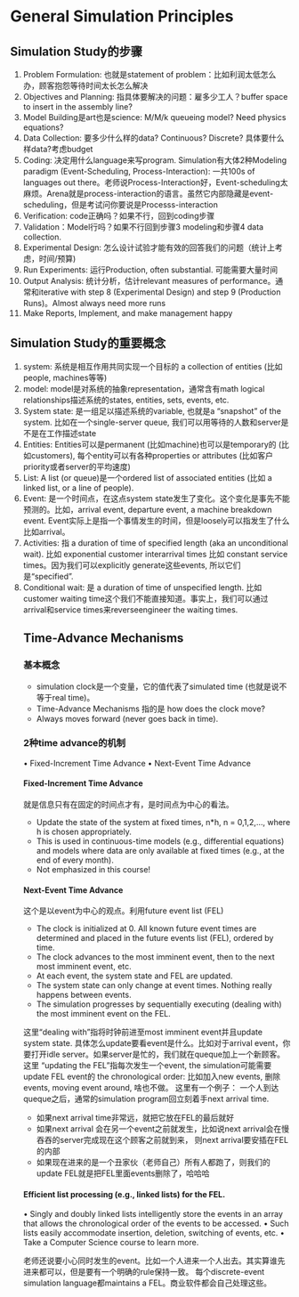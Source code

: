 <h1>General Simulation Principles</h1>
<h2>Simulation Study的步骤</h2>
<ol>
  <li>Problem Formulation: 也就是statement of problem：比如利润太低怎么办，顾客抱怨等待时间太长怎么解决</li>
  <li>Objectives and Planning: 指具体要解决的问题：雇多少工人？buffer space to insert in the assembly line?</li>
  <li>Model Building是art也是science: M/M/k queueing model? Need physics equations?</li>
  <li>Data Collection: 要多少什么样的data? Continuous? Discrete? 具体要什么样data?考虑budget</li>
  <li>Coding: 决定用什么language来写program. Simulation有大体2种Modeling paradigm (Event-Scheduling, Process-Interaction): 一共100s of languages out there。老师说Process-Interaction好，Event-scheduling太麻烦。Arena就是process-interaction的语言。虽然它内部隐藏是event-scheduling，但是考试问你要说是Processs-interaction</li>
  <li>Verification: code正确吗？如果不行，回到coding步骤</li>
  <li>Validation：Model行吗？如果不行回到步骤3 modeling和步骤4 data collection.</li>
  <li>Experimental Design: 怎么设计试验才能有效的回答我们的问题（统计上考虑，时间/预算)</li>
  <li>Run Experiments: 运行Production, often substantial. 可能需要大量时间</li>
  <li>Output Analysis: 统计分析，估计relevant measures of performance。通常和iterative with step 8 (Experimental Design) and step 9 (Production Runs)。Almost always need more runs</li>
  <li>Make Reports, Implement, and make management happy</li>

</ol>

<h2>Simulation Study的重要概念</h2>

<ol>
<li>system: 系统是相互作用共同实现一个目标的 a collection of entities (比如people, machines等等)</li>
<li>model: model是对系统的抽象representation，通常含有math logical relationships描述系统的states, entities, sets, events, etc. </li>
<li>System state: 是一组足以描述系统的variable, 也就是a “snapshot” of the system. 比如在一个single-server queue, 我们可以用等待的人数和server是不是在工作描述state</li>
<li>Entities: Entities可以是permanent (比如machine)也可以是temporary的 (比如customers), 每个entity可以有各种properties or attributes (比如客户priority或者server的平均速度)</li>
<li>List: A list (or queue)是一个ordered list of associated entities (比如 a linked list, or a line of people).
<li>Event: 是一个时间点，在这点system state发生了变化。这个变化是事先不能预测的。比如，arrival event, departure event, a machine breakdown event. Event实际上是指一个事情发生的时间，但是loosely可以指发生了什么比如arrival。
<li>Activities: 指 a duration of time of specified length (aka an unconditional wait). 比如 exponential customer interarrival times 比如 constant service times。因为我们可以explicitly generate这些events, 所以它们是“specified”.</li>
<li>Conditional wait: 是 a duration of time of unspecified length. 比如customer waiting time这个我们不能直接知道。事实上，我们可以通过arrival和service times来reverseengineer the waiting times. </li>


<h2>Time-Advance Mechanisms</h2>
<h3>基本概念</h3>
<ul>
  <li>simulation clock是一个变量，它的值代表了simulated time (也就是说不等于real time)。</li>
  <li>Time-Advance Mechanisms 指的是 how does the clock move?</li>
  <li>Always moves forward (never goes back in time). </li>
</ul>

<h3>2种time advance的机制</h3>
• Fixed-Increment Time Advance
• Next-Event Time Advance

<h4>Fixed-Increment Time Advance</h4>
就是信息只有在固定的时间点才有，是时间点为中心的看法。
<ul>
  <li>Update the state of the system at fixed times, n*h, n = 0,1,2,…, where h is chosen appropriately.</li>
  <li>This is used in continuous-time models (e.g., differential equations) and models where data are only available at fixed times (e.g., at the end of every month).</li>
  <li>Not emphasized in this course!</li>
</ul>

<h4> Next-Event Time Advance </h4>
这个是以event为中心的观点。利用future event list (FEL)
<ul>
  <li>The clock is initialized at 0. All known future event times are determined and placed in the future events list (FEL), ordered by time.</li>
  <li>The clock advances to the most imminent event, then to the next most imminent event, etc.</li>
  <li>At each event, the system state and FEL are updated.</li>
  <li>The system state can only change at event times. Nothing really happens between events.
  <li>The simulation progresses by sequentially executing (dealing with) the most imminent event on the FEL.
</ul>

这里“dealing with”指将时钟前进至most imminent event并且update system state. 具体怎么update要看event是什么。比如对于arrival event，你要打开idle server。如果server是忙的，我们就在queque加上一个新顾客。
这里 “updating the FEL”指每次发生一个event, the simulation可能需要update FEL event的 the chronological order: 比如加入new events, 删除events, moving event around, 啥也不做。
这里有一个例子： 一个人到达queque之后，通常的simulation program回立刻着手next arrival time. 
<ul>
  <li> 如果next arrival time非常远，就把它放在FEL的最后就好 </li>
  <li> 如果next arrival 会在另一个event之前就发生，比如说next arrival会在慢吞吞的server完成现在这个顾客之前就到来， 则next arrival要安插在FEL的内部</li>
  <li> 如果现在进来的是一个丑家伙（老师自己）所有人都跑了，则我们的update FEL就是把FEL里面events删除了，哈哈哈</li>
</ul>

<h4>Efficient list processing (e.g., linked lists) for the FEL.</h4> 
• Singly and doubly linked lists intelligently store the events in an array that allows the chronological order of the events to be accessed.
• Such lists easily accommodate insertion, deletion, switching of events, etc.
• Take a Computer Science course to learn more.

老师还说要小心同时发生的event。比如一个人进来一个人出去。其实算谁先进来都可以，但是要有一个明确的rule保持一致。
每个discrete-event simulation language都maintains a FEL。商业软件都会自己处理这些。










<h2></h2>
<h2></h2>
<h2></h2>
